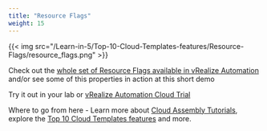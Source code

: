 ```yaml
---
title: "Resource Flags"
weight: 15
---
```


{{< img src="/Learn-in-5/Top-10-Cloud-Templates-features/Resource-Flags/resource_flags.png" >}}

Check out the [whole set of Resource Flags available in vRealize Automation](https://docs.vmware.com/en/vRealize-Automation/services/Using-and-Managing-Cloud-Assembly/GUID-B76918AE-D18D-4821-B160-F0CFAE173359.html) and/or see some of this properties in action at this short demo

Try it out in your lab or [vRealize Automation Cloud Trial](https://www.vmware.com/products/vrealize-automation.html)

Where to go from here - Learn more about [Cloud Assembly Tutorials](https://docs.vmware.com/en/vRealize-Automation/services/Using-and-Managing-Cloud-Assembly/GUID-DB7DC86A-8936-411D-B586-0724171FFB40.html), explore the [Top 10 Cloud Templates features](/Learn-in-5/Top-10-Cloud-Templates-features/)  and more.


